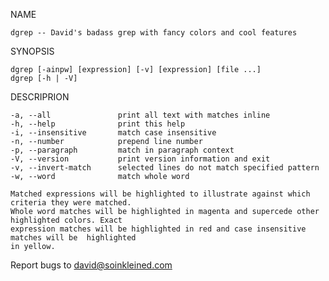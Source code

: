 NAME

    dgrep -- David's badass grep with fancy colors and cool features

SYNOPSIS

    dgrep [-ainpw] [expression] [-v] [expression] [file ...]
    dgrep [-h | -V]

DESCRIPRION

    -a, --all               print all text with matches inline
    -h, --help              print this help
    -i, --insensitive       match case insensitive
    -n, --number            prepend line number
    -p, --paragraph         match in paragraph context
    -V, --version           print version information and exit 
    -v, --invert-match      selected lines do not match specified pattern
    -w, --word              match whole word

    Matched expressions will be highlighted to illustrate against which criteria they were matched.
    Whole word matches will be highlighted in magenta and supercede other highlighted colors. Exact
    expression matches will be highlighted in red and case insensitive matches will be  highlighted
    in yellow.

Report bugs to <david@soinkleined.com>
